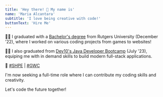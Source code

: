 ```yaml
---
title: 'Hey there! 👋 My name is'
name: 'Maria Alcantara'
subtitle: 'I love being creative with code!'
buttonText: 'Hire Me'
---
```


👩‍🎓 I graduated with a [Bachelor's degree](https://drive.google.com/file/d/1X_BhriAMDk5CY2L9EArm6WT2ee7IZowU/view?usp=sharing) from Rutgers University (December '22), where I worked on various coding projects from games to websites!

👩‍💻 I also graduated from [Dev10's Java Developer Bootcamp](https://www.credly.com/badges/40b4b79c-cfac-4229-bf2f-82b6d473e562/public_url) (July '23), equiping me with in demand skills to build modern full-stack applications.

🤝 [#SHPE](https://shpe.org/) | [#GWC](https://girlswhocode.com/)

I'm now seeking a full-time role where I can contribute my coding skills and creativity.

Let's code the future together!